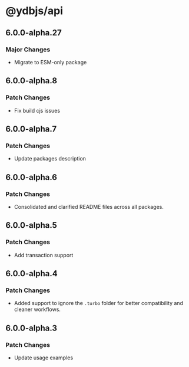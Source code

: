 # @ydbjs/api

## 6.0.0-alpha.27

### Major Changes

- Migrate to ESM-only package

## 6.0.0-alpha.8

### Patch Changes

- Fix build cjs issues

## 6.0.0-alpha.7

### Patch Changes

- Update packages description

## 6.0.0-alpha.6

### Patch Changes

- Consolidated and clarified README files across all packages.

## 6.0.0-alpha.5

### Patch Changes

- Add transaction support

## 6.0.0-alpha.4

### Patch Changes

- Added support to ignore the `.turbo` folder for better compatibility and cleaner workflows.

## 6.0.0-alpha.3

### Patch Changes

- Update usage examples
